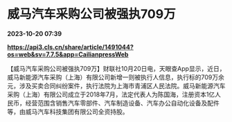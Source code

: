 # 威马汽车采购公司被强执709万

**2023-10-20 07:39**

**https://api3.cls.cn/share/article/1491044?os=web&sv=7.7.5&app=CailianpressWeb**

【威马汽车采购公司被强执709万】财联社10月20日电，天眼查App显示，近日，威马新能源汽车采购（上海）有限公司新增一则被执行人信息，执行标的709万余元，涉及买卖合同纠纷案件，执行法院为上海市青浦区人民法院。威马新能源汽车采购（上海）有限公司成立于2018年7月，法定代表人为陈国海，注册资本1亿人民币，经营范围含销售汽车零部件、汽车制造设备、汽车办公自动化设备及配件等，由威马汽车科技集团有限公司全资持股。